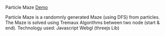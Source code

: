 Particle Maze <a href="http://particlemaze.surge.sh/index.html">Demo</a>

Particle Maze is a randomnly generated Maze (using DFS) from particles. 
The Maze is solved using Tremaux Algorithms between two node (start & end).
Technology used:
				Javascript
				Webgl  (threejs Lib)